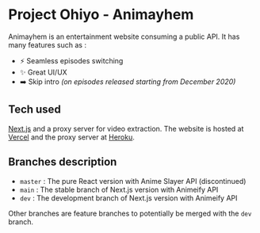 # Project Ohiyo - Animayhem

Animayhem is an entertainment website consuming a public API. It has many features such as :

- :zap: Seamless episodes switching
- :sparkles: Great UI/UX
- :arrow_right: Skip intro *(on episodes released starting from December 2020)*

## Tech used

[Next.js](https://nextjs.org/) and a proxy server for video extraction. The website is hosted at [Vercel](https://vercel.com/) and the proxy server at [Heroku](https://www.heroku.com/).

## Branches description

- `master` : The pure React version with Anime Slayer API (discontinued)
- `main` : The stable branch of Next.js version with Animeify API
- `dev` : The development branch of Next.js version with Animeify API

Other branches are feature branches to potentially be merged with the `dev` branch.
